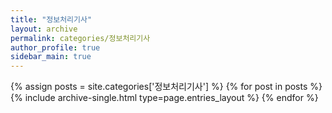 ```yaml
---
title: "정보처리기사"
layout: archive
permalink: categories/정보처리기사
author_profile: true
sidebar_main: true
---
```


{% assign posts = site.categories['정보처리기사'] %}
{% for post in posts %} {% include archive-single.html type=page.entries_layout %} {% endfor %}
